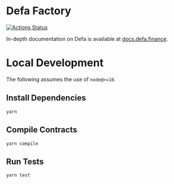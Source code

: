 # Defa Factory

[![Actions Status](https://github.com/defaswap/defa-swap-core/workflows/CI/badge.svg)](https://github.com/defaswap/defa-swap-core/actions)

In-depth documentation on Defa is available at [docs.defa.finance](https://docs.defa.finance/).

# Local Development

The following assumes the use of `node@>=10`.

## Install Dependencies

`yarn`

## Compile Contracts

`yarn compile`

## Run Tests

`yarn test`
